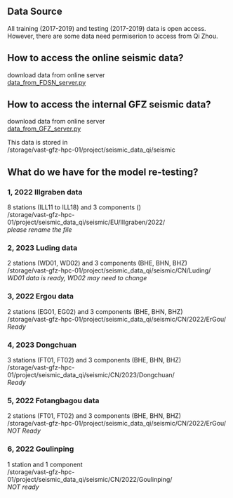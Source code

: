 ## Data Source
All training (2017-2019) and testing (2017-2019) data is open access.  <br>
However, there are some data need permiserion to access from Qi Zhou.

## How to access the online seismic data?
download data from online server <br>
[data_from_FDSN_server.py](data_from_FDSN_server.py) <br>

## How to access the internal GFZ seismic data?
download data from online server <br>
[data_from_GFZ_server.py](data_from_GFZ_server.py)

This data is stored in <br>
/storage/vast-gfz-hpc-01/project/seismic_data_qi/seismic

## What do we have for the model re-testing?
### 1, 2022 Illgraben data
8 stations (ILL11 to ILL18) and 3 components () <br>
/storage/vast-gfz-hpc-01/project/seismic_data_qi/seismic/EU/Illgraben/2022/ <br>
*please rename the file* <br>

### 2, 2023 Luding data
2 stations (WD01, WD02) and 3 components (BHE, BHN, BHZ) <br>
/storage/vast-gfz-hpc-01/project/seismic_data_qi/seismic/CN/Luding/ <br>
*WD01 data is ready, WD02 may need to change* <br>

### 3, 2022 Ergou data
2 stations (EG01, EG02) and 3 components (BHE, BHN, BHZ) <br>
/storage/vast-gfz-hpc-01/project/seismic_data_qi/seismic/CN/2022/ErGou/ <br>
*Ready*

### 4, 2023 Dongchuan
3 stations (FT01, FT02) and 3 components (BHE, BHN, BHZ) <br>
/storage/vast-gfz-hpc-01/project/seismic_data_qi/seismic/CN/2023/Dongchuan/ <br>
*Ready*

### 5, 2022 Fotangbagou data
2 stations (FT01, FT02) and 3 components (BHE, BHN, BHZ) <br>
/storage/vast-gfz-hpc-01/project/seismic_data_qi/seismic/CN/2022/ErGou/ <br>
*NOT Ready*

### 6, 2022 Goulinping
1 station and 1 component <br>
/storage/vast-gfz-hpc-01/project/seismic_data_qi/seismic/CN/2022/Goulinping/ <br>
*NOT ready*

